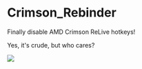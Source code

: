 # Crimson_Rebinder
Finally disable AMD Crimson ReLive hotkeys!

Yes, it's crude, but who cares?

![](https://i.imgur.com/JfufnRP.png)
